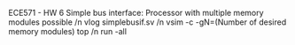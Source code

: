 ECE571 - HW 6 Simple bus interface: Processor with multiple memory modules possible /n
vlog simplebusif.sv /n
vsim -c -gN=(Number of desired memory modules) top /n
run -all
